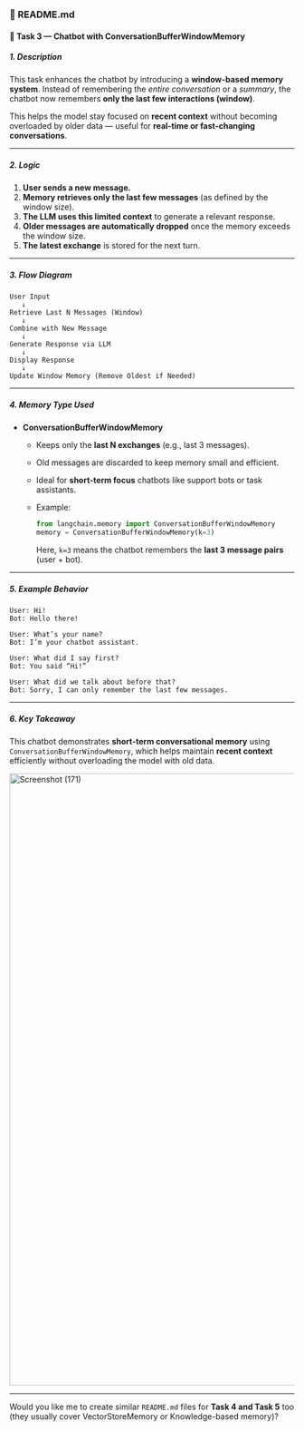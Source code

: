 

### 📘 README.md

#### 🧩 **Task 3 — Chatbot with ConversationBufferWindowMemory**

##### **1. Description**

This task enhances the chatbot by introducing a **window-based memory system**.
Instead of remembering the *entire conversation* or a *summary*, the chatbot now remembers **only the last few interactions (window)**.

This helps the model stay focused on **recent context** without becoming overloaded by older data — useful for **real-time or fast-changing conversations**.

---

##### **2. Logic**

1. **User sends a new message.**
2. **Memory retrieves only the last few messages** (as defined by the window size).
3. **The LLM uses this limited context** to generate a relevant response.
4. **Older messages are automatically dropped** once the memory exceeds the window size.
5. **The latest exchange** is stored for the next turn.

---

##### **3. Flow Diagram**

```
User Input
   ↓
Retrieve Last N Messages (Window)
   ↓
Combine with New Message
   ↓
Generate Response via LLM
   ↓
Display Response
   ↓
Update Window Memory (Remove Oldest if Needed)
```

---

##### **4. Memory Type Used**

* **ConversationBufferWindowMemory**

  * Keeps only the **last N exchanges** (e.g., last 3 messages).
  * Old messages are discarded to keep memory small and efficient.
  * Ideal for **short-term focus** chatbots like support bots or task assistants.
  * Example:

    ```python
    from langchain.memory import ConversationBufferWindowMemory
    memory = ConversationBufferWindowMemory(k=3)
    ```

    Here, `k=3` means the chatbot remembers the **last 3 message pairs** (user + bot).

---

##### **5. Example Behavior**

```
User: Hi!
Bot: Hello there!

User: What’s your name?
Bot: I’m your chatbot assistant.

User: What did I say first?
Bot: You said “Hi!”

User: What did we talk about before that?
Bot: Sorry, I can only remember the last few messages.
```

---

##### **6. Key Takeaway**

This chatbot demonstrates **short-term conversational memory** using
`ConversationBufferWindowMemory`, which helps maintain **recent context** efficiently
without overloading the model with old data.

<img width="1920" height="1080" alt="Screenshot (171)" src="https://github.com/user-attachments/assets/650565fd-8a29-4d14-937a-d7ba086aa285" />

---

Would you like me to create similar `README.md` files for **Task 4 and Task 5** too (they usually cover VectorStoreMemory or Knowledge-based memory)?
